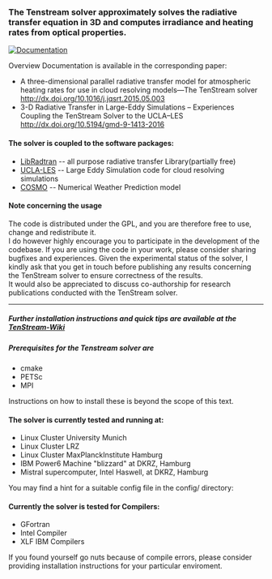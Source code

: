 ### The Tenstream solver approximately solves the radiative transfer equation in 3D and computes irradiance and heating rates from optical properties.

[![Documentation](https://codedocs.xyz/tenstream/tenstream.svg)](https://codedocs.xyz/tenstream/tenstream/)

  Overview Documentation is available in the corresponding paper:
  * A three-dimensional parallel radiative transfer model for atmospheric heating rates for use in cloud resolving models—The TenStream solver
  <http://dx.doi.org/10.1016/j.jqsrt.2015.05.003>
  * 3-D Radiative Transfer in Large-Eddy Simulations – Experiences Coupling the TenStream Solver to the UCLA–LES
  <http://dx.doi.org/10.5194/gmd-9-1413-2016>

#### The solver is coupled to the software packages:
  * [LibRadtran](http://www.libradtran.org)  -- all purpose radiative transfer Library(partially free)
  * [UCLA-LES](http://www.github.com/uclales/uclales)    -- Large Eddy Simulation code for cloud resolving simulations
  * [COSMO](http://www.cosmo-model.org)       -- Numerical Weather Prediction model 

#### Note concerning the usage
The code is distributed under the GPL, and you are therefore free to use, change and redistribute it.  
I do however highly encourage you to participate in the development of the codebase.
If you are using the code in your work, please consider sharing bugfixes and experiences.
Given the experimental status of the solver, I kindly ask that you get in touch before publishing any results concerning the TenStream solver to ensure correctness of the results.  
It would also be appreciated to discuss co-authorship for research publications conducted with the TenStream solver.

---

##### Further installation instructions and quick tips are available at the [TenStream-Wiki](https://github.com/tenstream/tenstream/wiki)

##### Prerequisites for the Tenstream solver are
  * cmake
  * PETSc
  * MPI

Instructions on how to install these is beyond the scope of this text.

#### The solver is currently tested and running at:
* Linux Cluster University Munich
* Linux Cluster LRZ
* Linux Cluster MaxPlanckInstitute Hamburg
* IBM Power6  Machine "blizzard" at DKRZ, Hamburg
* Mistral supercomputer, Intel Haswell, at DKRZ, Hamburg
 
You may find a hint for a suitable config file in the config/ directory:

#### Currently the solver is tested for Compilers:

* GFortran
* Intel Compiler
* XLF IBM Compilers

If you found yourself go nuts because of compile errors,
please consider providing installation instructions
for your particular enviroment.




